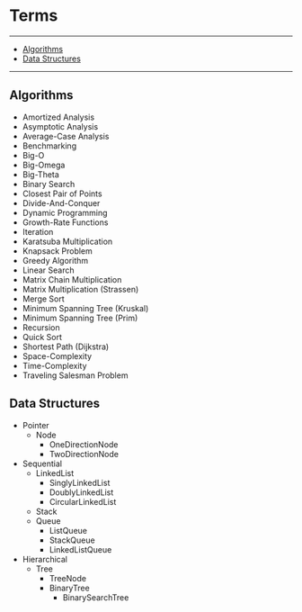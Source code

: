 # Terms

---

- [Algorithms](#algorithms)
- [Data Structures](#data-structures)

---

## Algorithms

- Amortized Analysis
- Asymptotic Analysis
- Average-Case Analysis
- Benchmarking
- Big-O
- Big-Omega
- Big-Theta
- Binary Search
- Closest Pair of Points
- Divide-And-Conquer
- Dynamic Programming
- Growth-Rate Functions
- Iteration
- Karatsuba Multiplication
- Knapsack Problem
- Greedy Algorithm
- Linear Search
- Matrix Chain Multiplication
- Matrix Multiplication (Strassen)
- Merge Sort
- Minimum Spanning Tree (Kruskal)
- Minimum Spanning Tree (Prim)
- Recursion
- Quick Sort
- Shortest Path (Dijkstra)
- Space-Complexity
- Time-Complexity
- Traveling Salesman Problem

## Data Structures

- Pointer
  - Node
    - OneDirectionNode
    - TwoDirectionNode
- Sequential
  - LinkedList
    - SinglyLinkedList
    - DoublyLinkedList
    - CircularLinkedList
  - Stack
  - Queue
    - ListQueue
    - StackQueue
    - LinkedListQueue
- Hierarchical
  - Tree
    - TreeNode
    - BinaryTree
      - BinarySearchTree
